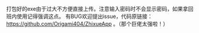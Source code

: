 打包好的exe由于过大不方便直接上传。注意输入密码时不会显示密码，如果拿回班内使用记得强调这点。
有BUG欢迎提出issue，代码原链接：https://github.com/Origami404/ZhixueApp 。（那个巨佬太强啦！）
